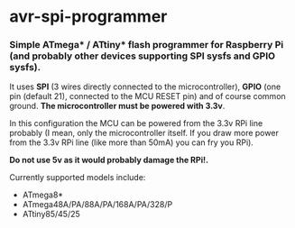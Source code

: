 # avr-spi-programmer
### Simple ATmega* / ATtiny* flash programmer for Raspberry Pi (and probably other devices supporting SPI sysfs and GPIO sysfs).

It uses **SPI** (3 wires directly connected to the microcontroller), **GPIO** (one pin (default 21), connected to the MCU RESET pin) and of course common ground. **The microcontroller must be powered with 3.3v**.

In this configuration the MCU can be powered from the 3.3v RPi line probably (I mean, only the microcontroller itself. If you draw more power from the 3.3v RPi line (like more than 50mA) you can fry you RPi).

**Do not use 5v as it would probably damage the RPi!.**

Currently supported models include:
- ATmega8*
- ATmega48A/PA/88A/PA/168A/PA/328/P
- ATtiny85/45/25
